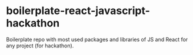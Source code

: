 # boilerplate-react-javascript-hackathon
 Boilerplate repo with most used packages and libraries of JS and React for any project (for hackathon).
